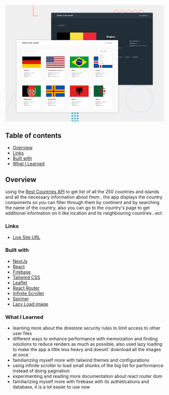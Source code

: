 ![](./desktop-preview.jpg)

## Table of contents

- [Overview](#overview)
- [Links](#links)
- [Built with](#built-with)
- [What I Learned](#what-i-learned)

## Overview

using the [Rest Countries API](https://restcountries.com/) to get list of all the 250 countries and islands
and all the necessary information about them , the app displays the country components so you can filter
through them by continent and by searching the name of the country, also you can go to the country's page
to get additional information on it like location and its neighbouring countries...ect

### Links

- [Live Site URL](https://yacinekahlerras.github.io/rest-countries-app/)

### Built with

- [NextJs](https://nextjs.org/)
- [React](https://reactjs.org/)
- [Firebase](https://firebase.google.com/)
- [Tailwind CSS](https://tailwindcss.com/)
- [Leaflet](https://react-leaflet.js.org/)
- [React Router](https://reactrouter.com/en/main)
- [Infinite Scroller](https://www.npmjs.com/package/react-infinite-scroller)
- [Spinner](https://mhnpd.github.io/react-loader-spinner/docs/components/oval)
- [Lazy Load image](https://www.npmjs.com/package/react-lazy-load-image-component)

### What I Learned

- learning more about the direstore security rules to limit access to other user files
- different ways to enhance performance with memoization and finding solutions to reduce
  renders as much as possible, also used lazy loading to make the app a little less heavy
  and doesnt' download all the images at once
- familiarizing myself more with tailwind themes and configurations
- using infinite scroller to load small shunks of the big list for performance instead of doing
  pagination
- experimenting and reading more documentation about react router dom
- familiarizing myself more with firebase with its authetications and database, it is a lot easier
  to use now
